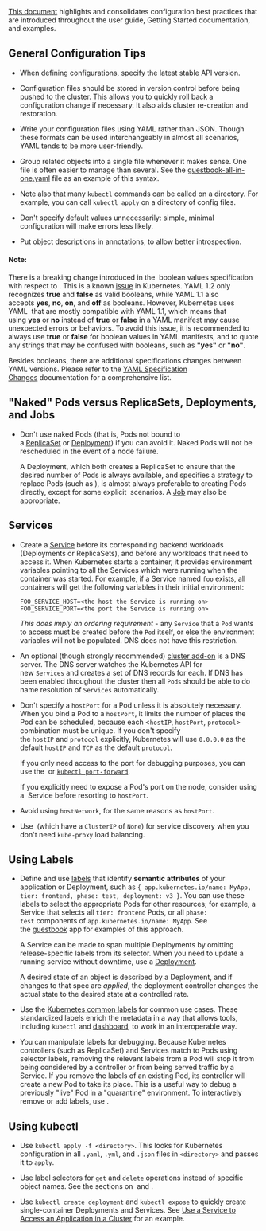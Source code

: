 [This document](https://kubernetes.io/docs/concepts/configuration/overview/) highlights and consolidates configuration best practices that are introduced throughout the user guide, Getting Started documentation, and examples.

## General Configuration Tips[](https://kubernetes.io/docs/concepts/configuration/overview/#general-configuration-tips)

- When defining configurations, specify the latest stable API version.
    
- Configuration files should be stored in version control before being pushed to the cluster. This allows you to quickly roll back a configuration change if necessary. It also aids cluster re-creation and restoration.
    
- Write your configuration files using YAML rather than JSON. Though these formats can be used interchangeably in almost all scenarios, YAML tends to be more user-friendly.
    
- Group related objects into a single file whenever it makes sense. One file is often easier to manage than several. See the [guestbook-all-in-one.yaml](https://github.com/kubernetes/examples/tree/master/guestbook/all-in-one/guestbook-all-in-one.yaml) file as an example of this syntax.
    
- Note also that many `kubectl` commands can be called on a directory. For example, you can call `kubectl apply` on a directory of config files.
    
- Don't specify default values unnecessarily: simple, minimal configuration will make errors less likely.
    
- Put object descriptions in annotations, to allow better introspection.
    

#### Note:

There is a breaking change introduced in the [](https://yaml.org/spec/1.2.0/#id2602744) boolean values specification with respect to [](https://yaml.org/spec/1.1/#id864510). This is a known [issue](https://github.com/kubernetes/kubernetes/issues/34146) in Kubernetes. YAML 1.2 only recognizes **true** and **false** as valid booleans, while YAML 1.1 also accepts **yes**, **no**, **on**, and **off** as booleans. However, Kubernetes uses YAML [](https://github.com/kubernetes/kubernetes/issues/34146#issuecomment-252692024) that are mostly compatible with YAML 1.1, which means that using **yes** or **no** instead of **true** or **false** in a YAML manifest may cause unexpected errors or behaviors. To avoid this issue, it is recommended to always use **true** or **false** for boolean values in YAML manifests, and to quote any strings that may be confused with booleans, such as **"yes"** or **"no"**.

Besides booleans, there are additional specifications changes between YAML versions. Please refer to the [YAML Specification Changes](https://spec.yaml.io/main/spec/1.2.2/ext/changes) documentation for a comprehensive list.

## "Naked" Pods versus ReplicaSets, Deployments, and Jobs[](https://kubernetes.io/docs/concepts/configuration/overview/#naked-pods-vs-replicasets-deployments-and-jobs)

- Don't use naked Pods (that is, Pods not bound to a [ReplicaSet](https://kubernetes.io/docs/concepts/workloads/controllers/replicaset/) or [Deployment](https://kubernetes.io/docs/concepts/workloads/controllers/deployment/)) if you can avoid it. Naked Pods will not be rescheduled in the event of a node failure.
    
    A Deployment, which both creates a ReplicaSet to ensure that the desired number of Pods is always available, and specifies a strategy to replace Pods (such as [](https://kubernetes.io/docs/concepts/workloads/controllers/deployment/#rolling-update-deployment)), is almost always preferable to creating Pods directly, except for some explicit [](https://kubernetes.io/docs/concepts/workloads/pods/pod-lifecycle/#restart-policy) scenarios. A [Job](https://kubernetes.io/docs/concepts/workloads/controllers/job/) may also be appropriate.
    

## Services[](https://kubernetes.io/docs/concepts/configuration/overview/#services)

- Create a [Service](https://kubernetes.io/docs/concepts/services-networking/service/) before its corresponding backend workloads (Deployments or ReplicaSets), and before any workloads that need to access it. When Kubernetes starts a container, it provides environment variables pointing to all the Services which were running when the container was started. For example, if a Service named `foo` exists, all containers will get the following variables in their initial environment:
    
    ```shell
    FOO_SERVICE_HOST=<the host the Service is running on>
    FOO_SERVICE_PORT=<the port the Service is running on>
    ```
    
    _This does imply an ordering requirement_ - any `Service` that a `Pod` wants to access must be created before the `Pod` itself, or else the environment variables will not be populated. DNS does not have this restriction.
    
- An optional (though strongly recommended) [cluster add-on](https://kubernetes.io/docs/concepts/cluster-administration/addons/) is a DNS server. The DNS server watches the Kubernetes API for new `Services` and creates a set of DNS records for each. If DNS has been enabled throughout the cluster then all `Pods` should be able to do name resolution of `Services` automatically.
    
- Don't specify a `hostPort` for a Pod unless it is absolutely necessary. When you bind a Pod to a `hostPort`, it limits the number of places the Pod can be scheduled, because each <`hostIP`, `hostPort`, `protocol`> combination must be unique. If you don't specify the `hostIP` and `protocol` explicitly, Kubernetes will use `0.0.0.0` as the default `hostIP` and `TCP` as the default `protocol`.
    
    If you only need access to the port for debugging purposes, you can use the [](https://kubernetes.io/docs/tasks/access-application-cluster/access-cluster/#manually-constructing-apiserver-proxy-urls) or [`kubectl port-forward`](https://kubernetes.io/docs/tasks/access-application-cluster/port-forward-access-application-cluster/).
    
    If you explicitly need to expose a Pod's port on the node, consider using a [](https://kubernetes.io/docs/concepts/services-networking/service/#type-nodeport) Service before resorting to `hostPort`.
    
- Avoid using `hostNetwork`, for the same reasons as `hostPort`.
    
- Use [](https://kubernetes.io/docs/concepts/services-networking/service/#headless-services) (which have a `ClusterIP` of `None`) for service discovery when you don't need `kube-proxy` load balancing.
    

## Using Labels[](https://kubernetes.io/docs/concepts/configuration/overview/#using-labels)

- Define and use [labels](https://kubernetes.io/docs/concepts/overview/working-with-objects/labels/) that identify **semantic attributes** of your application or Deployment, such as `{ app.kubernetes.io/name: MyApp, tier: frontend, phase: test, deployment: v3 }`. You can use these labels to select the appropriate Pods for other resources; for example, a Service that selects all `tier: frontend` Pods, or all `phase: test` components of `app.kubernetes.io/name: MyApp`. See the [guestbook](https://github.com/kubernetes/examples/tree/master/guestbook/) app for examples of this approach.
    
    A Service can be made to span multiple Deployments by omitting release-specific labels from its selector. When you need to update a running service without downtime, use a [Deployment](https://kubernetes.io/docs/concepts/workloads/controllers/deployment/).
    
    A desired state of an object is described by a Deployment, and if changes to that spec are _applied_, the deployment controller changes the actual state to the desired state at a controlled rate.
    
- Use the [Kubernetes common labels](https://kubernetes.io/docs/concepts/overview/working-with-objects/common-labels/) for common use cases. These standardized labels enrich the metadata in a way that allows tools, including `kubectl` and [dashboard](https://kubernetes.io/docs/tasks/access-application-cluster/web-ui-dashboard/), to work in an interoperable way.
    
- You can manipulate labels for debugging. Because Kubernetes controllers (such as ReplicaSet) and Services match to Pods using selector labels, removing the relevant labels from a Pod will stop it from being considered by a controller or from being served traffic by a Service. If you remove the labels of an existing Pod, its controller will create a new Pod to take its place. This is a useful way to debug a previously "live" Pod in a "quarantine" environment. To interactively remove or add labels, use [](https://kubernetes.io/docs/reference/generated/kubectl/kubectl-commands#label).
    

## Using kubectl[](https://kubernetes.io/docs/concepts/configuration/overview/#using-kubectl)

- Use `kubectl apply -f <directory>`. This looks for Kubernetes configuration in all `.yaml`, `.yml`, and `.json` files in `<directory>` and passes it to `apply`.
    
- Use label selectors for `get` and `delete` operations instead of specific object names. See the sections on [](https://kubernetes.io/docs/concepts/overview/working-with-objects/labels/#label-selectors) and [](https://kubernetes.io/docs/concepts/overview/working-with-objects/labels/#using-labels-effectively).
    
- Use `kubectl create deployment` and `kubectl expose` to quickly create single-container Deployments and Services. See [Use a Service to Access an Application in a Cluster](https://kubernetes.io/docs/tasks/access-application-cluster/service-access-application-cluster/) for an example.